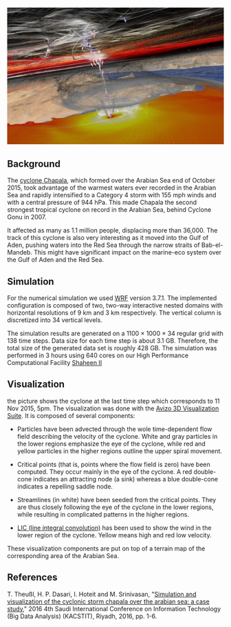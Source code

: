![Cyclone Chapala](pics/cyclone_small.png)

## Background

The [cyclone Chapala](https://en.wikipedia.org/wiki/Cyclone_Chapala), which formed over the Arabian Sea end of October 2015, took advantage of the warmest waters ever recorded in the Arabian Sea and rapidly intensified to a Category 4 storm with 155 mph winds and with a central pressure of 944 hPa. This made Chapala the second strongest tropical cyclone on record in the Arabian Sea, behind Cyclone Gonu in 2007.

It affected as many as 1.1 million people, displacing more than 36,000. The track of this cyclone is also very interesting as it moved into the Gulf of Aden, pushing waters into the Red Sea through the narrow straits of Bab-el-Mandeb. This might have significant impact on the marine-eco system over the Gulf of Aden and the Red Sea.

## Simulation

For the numerical simulation we used [WRF](http://www.wrf-model.org) version 3.7.1. The implemented configuration is composed of two, two-way interactive nested domains with horizontal resolutions of 9 km and 3 km respectively. The vertical column is discretized into 34 vertical levels.

The simulation results are generated on a 1100 × 1000 × 34 regular grid with 138 time steps. Data size for each time step is about 3.1 GB. Therefore, the total size of the generated data set is roughly 428 GB. The simulation was performed in 3 hours using 640 cores on our High Performance Computational Facility [Shaheen II](https://www.hpc.kaust.edu.sa/content/shaheen-ii)

## Visualization

the picture shows the cyclone at the last time step which corresponds to 11 Nov 2015, 5pm. The visualization was done with the [Avizo 3D Visualization Suite](http://www.fei.com/software/avizo3d). It is composed of several components:

- Particles have been advected through the wole time-dependent flow field describing the velocity of the cyclone. White and gray particles in the lower regions emphasize the eye of the cyclone, while red and yellow particles in the higher regions outline the upper spiral movement.

- Critical points (that is, points where the flow field is zero) have been computed. They occur mainly in the eye of the cyclone. A red double-cone indicates an attracting node (a sink) whereas a blue double-cone indicates a repelling saddle node.

- Streamlines (in white) have been seeded from the critical points. They are thus closely following the eye of the cyclone in the lower regions, while resulting in complicated patterns in the higher regions.

- [LIC (line integral convolution)](https://en.wikipedia.org/wiki/Line_integral_convolution) has been used to show the wind in the lower region of the cyclone. Yellow means high and red low velocity.

These visualization components are put on top of a terrain map of the corresponding area of the Arabian Sea.

## References

T. Theußl, H. P. Dasari, I. Hoteit and M. Srinivasan, "[Simulation and visualization of the cyclonic storm chapala over the arabian sea: a case study](http://ieeexplore.ieee.org/abstract/document/7756074/)," 2016 4th Saudi International Conference on Information Technology (Big Data Analysis) (KACSTIT), Riyadh, 2016, pp. 1-6.
